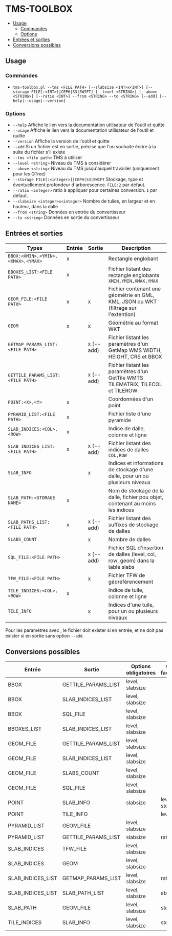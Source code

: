 # TMS-TOOLBOX

- [Usage](#usage)
  - [Commandes](#commandes)
  - [Options](#options)
- [Entrées et sorties](#entrées-et-sorties)
- [Conversions possibles](#conversions-possibles)

## Usage

### Commandes

* `tms-toolbox.pl --tms <FILE PATH> [--slabsize <INT>x<INT>] [--storage FILE[:<INT>]|CEPH|S3|SWIFT] [--level <STRING>] [--above <STRING>] [--ratio <INT>] --from <STRING> --to <STRING> [--add] [--help|--usage|--version]`

### Options

* `--help` Affiche le lien vers la documentation utilisateur de l'outil et quitte
* `--usage` Affiche le lien vers la documentation utilisateur de l'outil et quitte
* `--version` Affiche la version de l'outil et quitte
* `--add` Si un fichier est en sortie, précise que l'on souhaite écrire à la suite du fichier s'il existe
* `--tms <file path>` TMS à utiliser
* `--level <string>` Niveau du TMS à considérer
* `--above <string>` Niveau du TMS jusqu'auquel travailler (uniquement pour les QTree)
* `--storage FILE[:<integer>]|CEPH|S3|SWIFT` Stockage, type et éventuellement profondeur d'arborescence. `FILE:2` par défaut.
* `--ratio <integer>` ratio à appliquer pour certaines conversion. `1` par défaut.
* `--slabsize <integer>x<integer>` Nombre de tuiles, en largeur et en hauteur, dans la dalle
* `--from <string>` Données en entrée du convertisseur
* `--to <string>` Données en sortie du convertisseur

## Entrées et sorties

| Types                              | Entrée | Sortie    | Description                                                                         |
| ---------------------------------- | ------ | --------- | ----------------------------------------------------------------------------------- |
| `BBOX:<XMIN>,<YMIN>,<XMAX>,<YMAX>` | x      |           | Rectangle englobant                                                                 |
| `BBOXES_LIST:<FILE PATH>`          | x      |           | Fichier listant des rectangle englobants `XMIN,YMIN,XMAX,YMAX`                      |
| `GEOM_FILE:<FILE PATH>`            | x      | x         | Fichier contenant une géométrie en GML, KML, JSON ou WKT (filtrage sur l'extention) |
| `GEOM`                             | x      | x         | Géométrie au format WKT                                                             |
| `GETMAP_PARAMS_LIST:<FILE PATH>`   |        | x (--add) | Fichier listant les paramètres d'un GetMap WMS WIDTH, HEIGHT, CRS et BBOX           |
| `GETTILE_PARAMS_LIST:<FILE PATH>`  |        | x (--add) | Fichier listant les paramètres d'un GetTile WMTS TILEMATRIX, TILECOL et TILEROW     |
| `POINT:<X>,<Y>`                    | x      |           | Coordonnées d'un point                                                              |
| `PYRAMID_LIST:<FILE PATH>`         | x      |           | Fichier liste d'une pyramide                                                        |
| `SLAB_INDICES:<COL>,<ROW>`         | x      |           | Indice de dalle, colonne et ligne                                                   |
| `SLAB_INDICES_LIST:<FILE PATH>`    | x      | x (--add) | Fichier listant des indices de dalles `COL,ROW`                                     |
| `SLAB_INFO`                        |        | x         | Indices et informations de stockage d'une dalle, pour un ou plusieurs niveaux       |
| `SLAB_PATH:<STORAGE NAME>`         | x      |           | Nom de stockage de la dalle, fichier pou objet, contenant au moins les indices      |
| `SLAB_PATHS_LIST:<FILE PATH>`      | x      | x (--add) | Fichier listant des suffixes de stockage de dalles                                  |
| `SLABS_COUNT`                      |        | x         | Nombre de dalles                                                                    |
| `SQL_FILE:<FILE PATH>`             |        | x (--add) | Fichier SQL d'insertion de dalles (level, col, row, geom) dans la table slabs       |
| `TFW_FILE:<FILE PATH>`             |        | x         | Fichier TFW de géoréférencement                                                     |
| `TILE_INDICES:<COL>,<ROW>`         | x      |           | Indice de tuile, colonne et ligne                                                   |
| `TILE_INFO`                        |        | x         | Indices d'une tuile, pour un ou plusieurs niveaux                                   |

Pour les paramètres avec <FILE PATH>, le fichier doit exister si en entrée, et ne doit pas exister si en sortie sans option `--add`.

## Conversions possibles

| Entrée            | Sortie              | Options obligatoires | Options facultatives |
| ----------------- | ------------------- | -------------------- | -------------------- |
| BBOX              | GETTILE_PARAMS_LIST | level, slabsize      |                      |
| BBOX              | SLAB_INDICES_LIST   | level, slabsize      |                      |
| BBOX              | SQL_FILE            | level, slabsize      |                      |
| BBOXES_LIST       | SLAB_INDICES_LIST   | level, slabsize      |                      |
| GEOM_FILE         | GETTILE_PARAMS_LIST | level, slabsize      |                      |
| GEOM_FILE         | SLAB_INDICES_LIST   | level, slabsize      |                      |
| GEOM_FILE         | SLABS_COUNT         | level, slabsize      |                      |
| GEOM_FILE         | SQL_FILE            | level, slabsize      |                      |
| POINT             | SLAB_INFO           | slabsize             | level, storage       |
| POINT             | TILE_INFO           |                      | level                |
| PYRAMID_LIST      | GEOM_FILE           | level, slabsize      |                      |
| PYRAMID_LIST      | GETTILE_PARAMS_LIST | slabsize             | ratio                |
| SLAB_INDICES      | TFW_FILE            | level, slabsize      |                      |
| SLAB_INDICES      | GEOM                | level, slabsize      |                      |
| SLAB_INDICES_LIST | GETMAP_PARAMS_LIST  | level, slabsize      | ratio                |
| SLAB_INDICES_LIST | SLAB_PATH_LIST      | level, slabsize      | above                |
| SLAB_PATH         | GEOM_FILE           | level, slabsize      | storage              |
| TILE_INDICES      | SLAB_INFO           | level, slabsize      | storage              |
